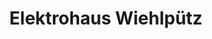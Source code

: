 ---
title: "Elektrohaus Wiehlpütz"
url: /sankt-augustin/elektrohaus-wiehlpuetz/
shop: Elektronik
---